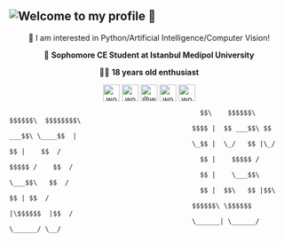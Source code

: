## ![Welcome to my profile 🤟](https://woosal.com/1337/githubgif.gif)


<center> 
🔭 I am interested in Python/Artificial Intelligence/Computer Vision!

🏫 **Sophomore CE Student at Istanbul Medipol University**

🙋‍♂️ **18 years old enthusiast**
</center>



<p align="center">
<a href="https://twitter.com/woosal1337" target="blank"><img align="center" src="https://cdn.jsdelivr.net/npm/simple-icons@3.0.1/icons/twitter.svg" alt="woosal1337" height="30" width="30" /></a>
<a href="https://linkedin.com/in/woosal1337" target="blank"><img align="center" src="https://cdn.jsdelivr.net/npm/simple-icons@3.0.1/icons/linkedin.svg" alt="woosal1337" height="30" width="30" /></a>
<a href="https://medium.com/@woosal1337" target="blank"><img align="center" src="https://cdn.jsdelivr.net/npm/simple-icons@3.0.1/icons/medium.svg" alt="@woosal1337" height="30" width="30" /></a>
<a href="https://stackoverflow.com/users/12183903/woosal" target="blank"><img align="center" src="https://cdn.jsdelivr.net/npm/simple-icons@3.0.1/icons/stackoverflow.svg" alt="woosal1337" height="30" width="30" /></a>
<a href="https://dev.to/woosal" target="blank"><img align="center" src="https://cdn.jsdelivr.net/npm/simple-icons@3.0.1/icons/dev-dot-to.svg" alt="woosal1337   " height="30" width="30" /></a>
</p>

```
                                                $$\    $$$$$$\   $$$$$$\  $$$$$$$$\ 
                                              $$$$ |  $$ ___$$\ $$ ___$$\ \____$$  |
                                              \_$$ |  \_/   $$ |\_/   $$ |    $$  / 
                                                $$ |    $$$$$ /   $$$$$ /    $$  /  
                                                $$ |    \___$$\   \___$$\   $$  /   
                                                $$ |  $$\   $$ |$$\   $$ | $$  /    
                                              $$$$$$\ \$$$$$$  |\$$$$$$  |$$  /     
                                              \______| \______/  \______/ \__/
```
